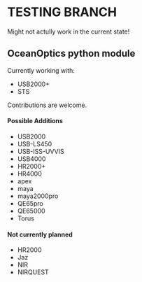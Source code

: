 
# TESTING BRANCH

Might not actully work in the current state!

## OceanOptics python module

Currently working with:

* USB2000+
* STS

Contributions are welcome.


#### Possible Additions

* USB2000
* USB-LS450
* USB-ISS-UVVIS
* USB4000
* HR2000+
* HR4000
* apex
* maya
* maya2000pro
* QE65pro
* QE65000 
* Torus

#### Not currently planned

* HR2000
* Jaz
* NIR 
* NIRQUEST
